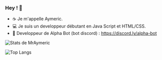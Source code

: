 ### Hey ! 👋

- ☕ Je m'appelle Aymeric.
- 💻 Je suis un developpeur débutant en Java Script et HTML/CSS.
- 🤖 Developpeur de Alpha Bot (bot discord) : https://discord.ly/alpha-bot

![Stats de MrAymeric](https://github-readme-stats.vercel.app/api?username=MrAymeric&show_icons=true&theme=cobalt)

![Top Langs](https://github-readme-stats.vercel.app/api/top-langs/?username=MrAymeric)
